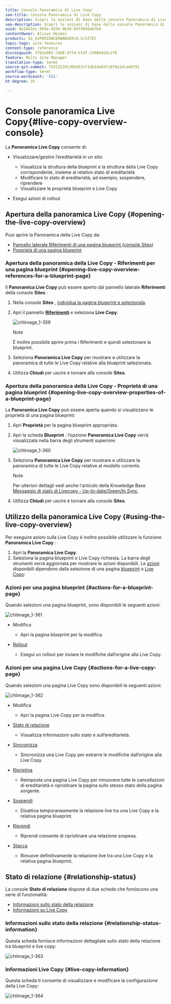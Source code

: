 ```yaml
---
title: Console Panoramica di Live Copy
seo-title: Console Panoramica di Live Copy
description: Scopri le nozioni di base della console Panoramica di Live Copy.
seo-description: Scopri le nozioni di base della console Panoramica di Live Copy.
uuid: 6b1841ec-950e-455b-9b30-b5f5050a67b8
contentOwner: Alison Heimoz
products: SG_EXPERIENCEMANAGER/6.4/SITES
topic-tags: site-features
content-type: reference
discoiquuid: 3763e985-7dd8-47fd-bfdf-2368b424c270
feature: Multi Site Manager
translation-type: tm+mt
source-git-commit: 75312539136bb53cf1db1de03fc0f9a1dca49791
workflow-type: tm+mt
source-wordcount: '551'
ht-degree: 3%

---
```



# Console panoramica Live Copy{#live-copy-overview-console}

La **Panoramica Live Copy** consente di:

* Visualizzare/gestire l’ereditarietà in un sito:

   * Visualizza la struttura della blueprint e la struttura della Live Copy corrispondente, insieme al relativo stato di ereditarietà
   * Modificare lo stato di ereditarietà; ad esempio, sospendere, riprendere
   * Visualizzare le proprietà blueprint e Live Copy

* Esegui azioni di rollout

## Apertura della panoramica Live Copy {#opening-the-live-copy-overview}

Puoi aprire la Panoramica della Live Copy da:

* [Pannello laterale Riferimenti di una pagina blueprint (console Sites)](#opening-live-copy-overview-references-for-a-blueprint-page)
* [Proprietà di una pagina blueprint](#opening-live-copy-overview-properties-of-a-blueprint-page)

### Apertura della panoramica della Live Copy - Riferimenti per una pagina blueprint {#opening-live-copy-overview-references-for-a-blueprint-page}

Il **Panoramica Live Copy** può essere aperto dal pannello laterale **Riferimenti** della console **Sites** :

1. Nella console **Sites** , [individua la pagina blueprint e selezionala](/help/sites-authoring/basic-handling.md#viewing-and-selecting-resources).
1. Apri il pannello **[Riferimenti](/help/sites-authoring/basic-handling.md#references)** e seleziona **Live Copy**.

   ![chlimage_1-359](assets/chlimage_1-359.png)

   >[!NOTE]
   >
   >È inoltre possibile aprire prima i Riferimenti e quindi selezionare la blueprint.

1. Seleziona **Panoramica Live Copy** per mostrare e utilizzare la panoramica di tutte le Live Copy relative alla blueprint selezionata.
1. Utilizza **Chiudi** per uscire e tornare alla console **Sites**.

### Apertura della panoramica della Live Copy - Proprietà di una pagina blueprint {#opening-live-copy-overview-properties-of-a-blueprint-page}

La **Panoramica Live Copy** può essere aperta quando si visualizzano le proprietà di una pagina blueprint:

1. Apri **Proprietà** per la pagina blueprint appropriata.
1. Apri la scheda **Blueprint** : l’opzione **Panoramica Live Copy** verrà visualizzata nella barra degli strumenti superiore:

   ![chlimage_1-360](assets/chlimage_1-360.png)

1. Seleziona **Panoramica Live Copy** per mostrare e utilizzare la panoramica di tutte le Live Copy relative al modello corrente.

   >[!NOTE]
   >
   >Per ulteriori dettagli vedi anche l&#39;articolo della Knowledge Base [Messaggio di stato di Livecopy - Up-to-date/Green/In Sync](https://helpx.adobe.com/experience-manager/kb/livecopy-status-message---up-to-date-green-in-sync.html).

1. Utilizza **Chiudi** per uscire e tornare alla console **Sites**.

## Utilizzo della panoramica Live Copy {#using-the-live-copy-overview}

Per eseguire azioni sulla Live Copy è inoltre possibile utilizzare la funzione **Panoramica Live Copy** :

1. Apri la **Panoramica Live Copy**.
1. Seleziona la pagina blueprint o Live Copy richiesta. La barra degli strumenti verrà aggiornata per mostrare le azioni disponibili. Le [azioni](/help/sites-administering/msm.md#terms-used) disponibili dipendono dalla selezione di una pagina [blueprint](#actions-for-a-blueprint-page) o [Live Copy](#actions-for-a-live-copy-page):

### Azioni per una pagina blueprint {#actions-for-a-blueprint-page}

Quando selezioni una pagina blueprint, sono disponibili le seguenti azioni:

![chlimage_1-361](assets/chlimage_1-361.png)

* Modifica

   * Apri la pagina blueprint per la modifica.

* [Rollout](/help/sites-administering/msm.md#rollout-and-synchronize)

   * Esegui un rollout per inviare le modifiche dall’origine alla Live Copy.

### Azioni per una pagina Live Copy {#actions-for-a-live-copy-page}

Quando selezioni una pagina Live Copy sono disponibili le seguenti azioni:

![chlimage_1-362](assets/chlimage_1-362.png)

* Modifica

   * Apri la pagina Live Copy per la modifica.

* [Stato di relazione](#relationship-status)

   * Visualizza informazioni sullo stato e sull’ereditarietà.

* [Sincronizza](/help/sites-administering/msm.md#rollout-and-synchronize)

   * Sincronizza una Live Copy per estrarre le modifiche dall’origine alla Live Copy.

* [Ripristina](/help/sites-administering/msm-livecopy.md#resetting-a-live-copy-page)

   * Reimposta una pagina Live Copy per rimuovere tutte le cancellazioni di ereditarietà e ripristinare la pagina sullo stesso stato della pagina sorgente.

* [Sospendi](/help/sites-administering/msm.md#suspending-and-cancelling-inheritance-and-synchronization)

   * Disattiva temporaneamente la relazione live tra una Live Copy e la relativa pagina blueprint.

* [Riprendi](/help/sites-administering/msm-livecopy.md#resuming-inheritance-for-a-page)

   * Riprendi consente di ripristinare una relazione sospesa.

* [Stacca](/help/sites-administering/msm.md#detaching-a-live-copy)

   * Rimuove definitivamente la relazione live tra una Live Copy e la relativa pagina blueprint.

## Stato di relazione {#relationship-status}

La console **Stato di relazione** dispone di due schede che forniscono una serie di funzionalità:

* [Informazioni sullo stato della relazione](#relationship-status-information)
* [Informazioni su Live Copy](#live-copy-information)

### Informazioni sullo stato della relazione {#relationship-status-information}

Questa scheda fornisce informazioni dettagliate sullo stato della relazione tra blueprint e live copy:

![chlimage_1-363](assets/chlimage_1-363.png)

### Informazioni Live Copy {#live-copy-information}

Questa scheda ti consente di visualizzare e modificare la configurazione della Live Copy:

![chlimage_1-364](assets/chlimage_1-364.png)

